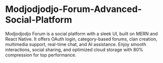# Modjodjodjo-Forum-Advanced-Social-Platform
Modjodjodjo Forum is a social platform with a sleek UI, built on MERN and React Native. It offers OAuth login, category-based forums, clan creation, multimedia support, real-time chat, and AI assistance. Enjoy smooth interactions, social sharing, and optimized cloud storage with 80% compression for top performance.

